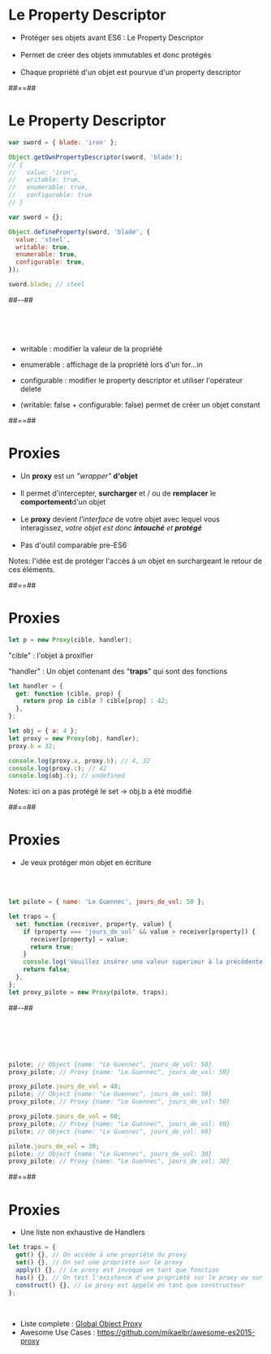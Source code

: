 <!-- .slide -->

# Le Property Descriptor

- Protéger ses objets avant ES6 : Le Property Descriptor
  <br/>
  <br/>
- Permet de créer des objets immutables et donc protégés
  <br/>
  <br/>
- Chaque propriété d'un objet est pourvue d'un property descriptor
<!-- .element: class="list-fragment" -->

##==##

<!-- .slide: class="two-column with-code" -->

# Le Property Descriptor

```javascript
var sword = { blade: 'iron' };

Object.getOwnPropertyDescriptor(sword, 'blade');
// {
//   value: 'iron',
//   writable: true,
//   enumerable: true,
//   configurable: true
// }
```

<!-- .element: class="fragment" -->

```javascript
var sword = {};

Object.defineProperty(sword, 'blade', {
  value: 'steel',
  writable: true,
  enumerable: true,
  configurable: true,
});

sword.blade; // steel
```

<!-- .element: class="fragment" -->

##--##

<!-- .slide -->

<br />
<br />
<br />

- writable : modifier la valeur de la propriété
<!-- .element: class="withdrawal-margin" -->
- enumerable : affichage de la propriété lors d'un for...in
<!-- .element: class="withdrawal-margin" -->
- configurable : modifier le property descriptor et utiliser l'opérateur delete
<!-- .element: class="withdrawal-margin" -->
- (writable: false + configurable: false) permet de créer un objet constant
<!-- .element: class="list-fragment withdrawal-margin" -->

##==##

<!-- .slide -->

# Proxies

- Un **proxy** est un _"wrapper"_ **d'objet**
  <br/>
  <br/>
- Il permet d'intercepter, **surcharger** et / ou de **remplacer** le **comportement**d'un objet
  <br/>
  <br/>
- Le **proxy** devient _l'interface_ de votre objet avec lequel vous interagissez, _votre objet est donc **intouché** et **protégé**_
  <br/>
  <br/>
- Pas d'outil comparable pre-ES6
<!-- .element: class="list-fragment" -->

Notes:
l'idée est de protéger l'accès à un objet en surchargeant le retour de ces éléments.

##==##

<!-- .slide: class="with-code" -->

# Proxies

```javascript
let p = new Proxy(cible, handler);
```

<!-- .element: class="fragment" -->

"cible" : l'objet à proxifier

<!-- .element: class="fragment" -->

"handler" : Un objet contenant des "**traps**" qui sont des fonctions

<!-- .element: class="fragment" -->

```javascript
let handler = {
  get: function (cible, prop) {
    return prop in cible ? cible[prop] : 42;
  },
};

let obj = { a: 4 };
let proxy = new Proxy(obj, handler);
proxy.b = 32;

console.log(proxy.a, proxy.b); // 4, 32
console.log(proxy.c); // 42
console.log(obj.c); // undefined
```

<!-- .element: class="fragment" -->

Notes:
ici on a pas protégé le set -> obj.b a été modifié

##==##

<!-- .slide: class="two-column with-code" -->

# Proxies

- Je veux protéger mon objet en écriture

<br/>
<br/>

```javascript
let pilote = { name: 'Le Guennec', jours_de_vol: 50 };

let traps = {
  set: function (receiver, property, value) {
    if (property === 'jours_de_vol' && value > receiver[property]) {
      receiver[property] = value;
      return true;
    }
    console.log('Veuillez insérer une valeur superieur à la précédente');
    return false;
  },
};
let proxy_pilote = new Proxy(pilote, traps);
```

##--##

<!-- .slide: class="with-code" -->

<br/>
<br/>
<br/>
<br/>

```javascript
pilote; // Object {name: "Le Guennec", jours_de_vol: 50}
proxy_pilote; // Proxy {name: "Le Guennec", jours_de_vol: 50}

proxy_pilote.jours_de_vol = 40;
pilote; // Object {name: "Le Guennec", jours_de_vol: 50}
proxy_pilote; // Proxy {name: "Le Guennec", jours_de_vol: 50}

proxy_pilote.jours_de_vol = 60;
proxy_pilote; // Proxy {name: "Le Guennec", jours_de_vol: 60}
pilote; // Object {name: "Le Guennec", jours_de_vol: 60}

pilote.jours_de_vol = 30;
pilote; // Object {name: "Le Guennec", jours_de_vol: 30}
proxy_pilote; // Proxy {name: "Le Guennec", jours_de_vol: 30}
```

<!-- .element: class="fragment" -->

##==##

<!-- .slide: class="with-code" -->

# Proxies

- Une liste non exhaustive de Handlers

```javascript
let traps = {
  get() {}, // On accède à une propriété du proxy
  set() {}, // On set une propriété sur le proxy
  apply() {}, // Le proxy est invoqué en tant que fonction
  has() {}, // On test l'existence d'une propriété sur le proxy ou sur sa chaîne prototypale
  construct() {}, // Le proxy est appelé en tant que constructeur
};
```

<br/>

- Liste complete : <a class="underline" href="https://developer.mozilla.org/en-US/docs/Web/JavaScript/Reference/Global_Objects/Proxy" target="_blank">Global Object Proxy</a></li>
- Awesome Use Cases : <a class="underline" href="https://github.com/mikaelbr/awesome-es2015-proxy" target="_blank">https://github.com/mikaelbr/awesome-es2015-proxy</a></li>
<!-- .element: class="list-fragment" -->
